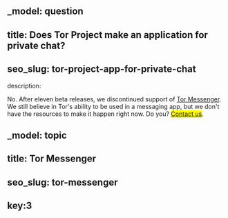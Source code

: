 _model: question
---
title: Does Tor Project make an application for private chat?
---
seo_slug: tor-project-app-for-private-chat
---
description:
<p class="mb-3">No. After eleven beta releases, we discontinued support of <a href="https://blog.torproject.org/sunsetting-tor-messenger">Tor Messenger</a>. We still believe in Tor's ability to be used in a messaging app, but we don't have the resources to make it happen right now. Do you? <mark><a href="https://www.torproject.org/about/contact.html.en">Contact us</a></mark>.</p>


_model: topic
---
title: Tor Messenger
---
seo_slug: tor-messenger
---
key:3
---
